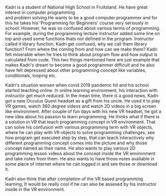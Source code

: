 Kadri is a student of National High School in Fruitsland. He have great interest in computer programming \
and problem solving.He wants to be a good computer programmer and for this he takes his 'Programming for Beginners' course very seriously in school. 
However, he was so confused about various terms of programming. For example, during the programming lecture instructor added some line on top and used some functions thats not defined in the program. Instructor called it library function. Kadri get confused, why we call them library function? From where the coming from and how can we make them? 
Kadri felt miserable when he tries to think about program flow and how output is calculated from code. This two things mentioned here are just example that makes Kadri's dream to become a good programmer difficult and he also have felt depressed about other programming concept like variables, conditionals, looping etc. 

Kadri's situation worsen when covid 2019 pandemic hit and his school started teaching online. In online learning environment, his interaction with instructor get much reduced. 
In the mean time, there is a good news, Kadri got a new Occulus Quest headset as a gift from his uncle. He used it to play VR games, watch 360 degree videos and watch 2D videos in a big screen like environment. After couple of fun days with his new VR headset, he got a new idea about his passion to learn programming. He thinks what if there is a solution in VR that teach programming concept in VR environment. That can solve his confusion with various programming term with VR objects, where he can play with VR objects to solve programming challenges, see how program get executed step by step, that can teach interactively why different programming concept comes into the picture and why those concept named as their name. He also wants to play various 2D programming lesson videos about the concept inside the VR environment and take notes from them. He also wants to have those notes available in some place of internet where he can logged in and see those or download it. 

Kadri also think that after completion of the VR based programming learning, It would be really cool if he can also be assesed by his instructor inside in the VR environment. 
